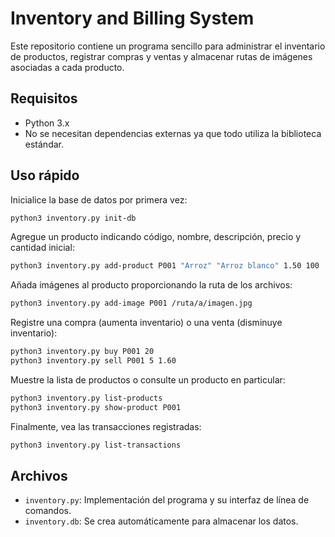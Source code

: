 # Inventory and Billing System

Este repositorio contiene un programa sencillo para administrar el inventario de productos, registrar compras y ventas y almacenar rutas de imágenes asociadas a cada producto.

## Requisitos

- Python 3.x
- No se necesitan dependencias externas ya que todo utiliza la biblioteca estándar.

## Uso rápido

Inicialice la base de datos por primera vez:

```bash
python3 inventory.py init-db
```

Agregue un producto indicando código, nombre, descripción, precio y cantidad inicial:

```bash
python3 inventory.py add-product P001 "Arroz" "Arroz blanco" 1.50 100
```

Añada imágenes al producto proporcionando la ruta de los archivos:

```bash
python3 inventory.py add-image P001 /ruta/a/imagen.jpg
```

Registre una compra (aumenta inventario) o una venta (disminuye inventario):

```bash
python3 inventory.py buy P001 20
python3 inventory.py sell P001 5 1.60
```

Muestre la lista de productos o consulte un producto en particular:

```bash
python3 inventory.py list-products
python3 inventory.py show-product P001
```

Finalmente, vea las transacciones registradas:

```bash
python3 inventory.py list-transactions
```

## Archivos

- `inventory.py`: Implementación del programa y su interfaz de línea de comandos.
- `inventory.db`: Se crea automáticamente para almacenar los datos.

